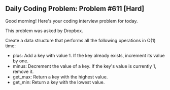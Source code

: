 ## Daily Coding Problem: Problem #611 [Hard]

Good morning! Here's your coding interview problem for today.

This problem was asked by Dropbox.

Create a data structure that performs all the following operations in O(1) time:

- plus: Add a key with value 1. If the key already exists, increment its value by one.
- minus: Decrement the value of a key. If the key's value is currently 1, remove it.
- get_max: Return a key with the highest value.
- get_min: Return a key with the lowest value.
